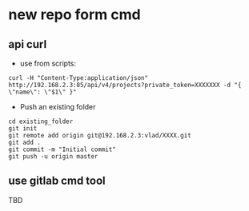 # new repo form cmd

## api curl

* use from scripts:

```
curl -H "Content-Type:application/json" http://192.168.2.3:85/api/v4/projects?private_token=XXXXXXX -d "{ \"name\": \"$1\" }"
```

* Push an existing folder

```
cd existing_folder
git init
git remote add origin git@192.168.2.3:vlad/XXXX.git
git add .
git commit -m "Initial commit"
git push -u origin master

```

## use gitlab cmd tool

TBD

